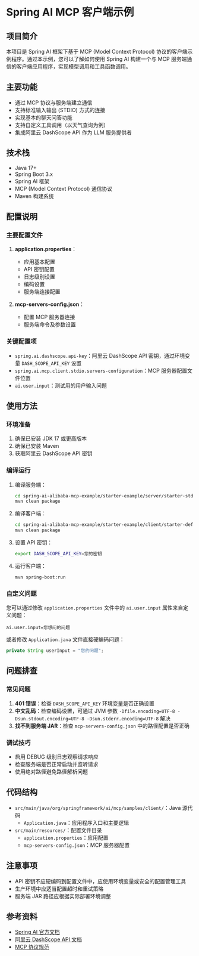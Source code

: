 # Spring AI MCP 客户端示例

## 项目简介

本项目是 Spring AI 框架下基于 MCP (Model Context Protocol) 协议的客户端示例程序。通过本示例，您可以了解如何使用 Spring AI 构建一个与 MCP 服务端通信的客户端应用程序，实现模型调用和工具函数调用。

## 主要功能

- 通过 MCP 协议与服务端建立通信
- 支持标准输入输出 (STDIO) 方式的连接
- 实现基本的聊天问答功能
- 支持自定义工具调用（以天气查询为例）
- 集成阿里云 DashScope API 作为 LLM 服务提供者

## 技术栈

- Java 17+
- Spring Boot 3.x
- Spring AI 框架
- MCP (Model Context Protocol) 通信协议
- Maven 构建系统

## 配置说明

### 主要配置文件

1. **application.properties**：
    - 应用基本配置
    - API 密钥配置
    - 日志级别设置
    - 编码设置
    - 服务端连接配置

2. **mcp-servers-config.json**：
    - 配置 MCP 服务器连接
    - 服务端命令及参数设置

### 关键配置项

- `spring.ai.dashscope.api-key`：阿里云 DashScope API 密钥，通过环境变量 `DASH_SCOPE_API_KEY` 设置
- `spring.ai.mcp.client.stdio.servers-configuration`：MCP 服务器配置文件位置
- `ai.user.input`：测试用的用户输入问题

## 使用方法

### 环境准备

1. 确保已安装 JDK 17 或更高版本
2. 确保已安装 Maven
3. 获取阿里云 DashScope API 密钥

### 编译运行

1. 编译服务端：
   ```bash
   cd spring-ai-alibaba-mcp-example/starter-example/server/starter-stdio-server
   mvn clean package
   ```

2. 编译客户端：
   ```bash
   cd spring-ai-alibaba-mcp-example/starter-example/client/starter-default-client
   mvn clean package
   ```

3. 设置 API 密钥：
   ```bash
   export DASH_SCOPE_API_KEY=您的密钥
   ```

4. 运行客户端：
   ```bash
   mvn spring-boot:run
   ```

### 自定义问题

您可以通过修改 `application.properties` 文件中的 `ai.user.input` 属性来自定义问题：

```properties
ai.user.input=您想问的问题
```

或者修改 `Application.java` 文件直接硬编码问题：

```java
private String userInput = "您的问题";
```

## 问题排查

### 常见问题

1. **401 错误**：检查 `DASH_SCOPE_API_KEY` 环境变量是否正确设置
2. **中文乱码**：检查编码设置，可通过 JVM 参数 `-Dfile.encoding=UTF-8 -Dsun.stdout.encoding=UTF-8 -Dsun.stderr.encoding=UTF-8` 解决
3. **找不到服务端 JAR**：检查 `mcp-servers-config.json` 中的路径配置是否正确

### 调试技巧

- 启用 DEBUG 级别日志观察请求响应
- 检查服务端是否正常启动并监听请求
- 使用绝对路径避免路径解析问题

## 代码结构

- `src/main/java/org/springframework/ai/mcp/samples/client/`：Java 源代码
    - `Application.java`：应用程序入口和主要逻辑
- `src/main/resources/`：配置文件目录
    - `application.properties`：应用配置
    - `mcp-servers-config.json`：MCP 服务器配置

## 注意事项

- API 密钥不应硬编码到配置文件中，应使用环境变量或安全的配置管理工具
- 生产环境中应适当配置超时和重试策略
- 服务端 JAR 路径应根据实际部署环境调整

## 参考资料

- [Spring AI 官方文档](https://docs.spring.io/spring-ai/reference/)
- [阿里云 DashScope API 文档](https://help.aliyun.com/document_detail/2400395.html)
- [MCP 协议规范](https://modelcontextprotocol.ai/)